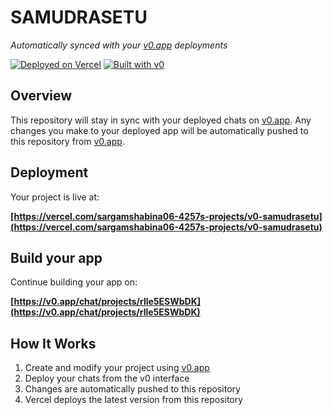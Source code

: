 # SAMUDRASETU

*Automatically synced with your [v0.app](https://v0.app) deployments*

[![Deployed on Vercel](https://img.shields.io/badge/Deployed%20on-Vercel-black?style=for-the-badge&logo=vercel)](https://vercel.com/sargamshabina06-4257s-projects/v0-samudrasetu)
[![Built with v0](https://img.shields.io/badge/Built%20with-v0.app-black?style=for-the-badge)](https://v0.app/chat/projects/rlle5ESWbDK)

## Overview

This repository will stay in sync with your deployed chats on [v0.app](https://v0.app).
Any changes you make to your deployed app will be automatically pushed to this repository from [v0.app](https://v0.app).

## Deployment

Your project is live at:

**[https://vercel.com/sargamshabina06-4257s-projects/v0-samudrasetu](https://vercel.com/sargamshabina06-4257s-projects/v0-samudrasetu)**

## Build your app

Continue building your app on:

**[https://v0.app/chat/projects/rlle5ESWbDK](https://v0.app/chat/projects/rlle5ESWbDK)**

## How It Works

1. Create and modify your project using [v0.app](https://v0.app)
2. Deploy your chats from the v0 interface
3. Changes are automatically pushed to this repository
4. Vercel deploys the latest version from this repository
